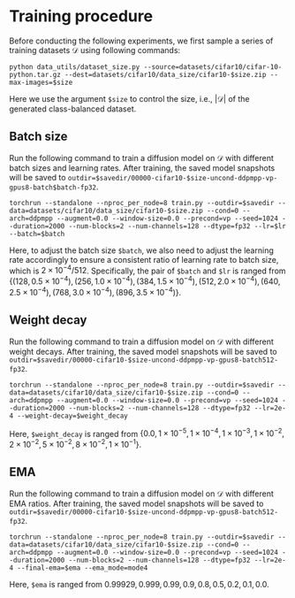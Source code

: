 # Training procedure

Before conducting the following experiments, we first sample a series of training datasets $\mathcal{D}$ using following commands:

```
python data_utils/dataset_size.py --source=datasets/cifar10/cifar-10-python.tar.gz --dest=datasets/cifar10/data_size/cifar10-$size.zip --max-images=$size
```
Here we use the argument `$size` to control the size, i.e., $|\mathcal{D}|$ of the generated class-balanced dataset.

## Batch size
Run the following command to train a diffusion model on $\mathcal{D}$ with different batch sizes and learning rates. After training, the saved model snapshots will be saved to `outdir=$savedir/00000-cifar10-$size-uncond-ddpmpp-vp-gpus8-batch$batch-fp32`.
```
torchrun --standalone --nproc_per_node=8 train.py --outdir=$savedir --data=datasets/cifar10/data_size/cifar10-$size.zip --cond=0 --arch=ddpmpp --augment=0.0 --window-size=0.0 --precond=vp --seed=1024 --duration=2000 --num-blocks=2 --num-channels=128 --dtype=fp32 --lr=$lr --batch=$batch
```

Here, to adjust the batch size `$batch`, we also need to adjust the learning rate accordingly to ensure a consistent ratio of learning rate to batch size, which is $2\times10^{-4}/512$. Specifically, the pair of `$batch` and `$lr` is ranged from $\{(128, 0.5\times10^{-4}), (256, 1.0\times10^{-4}), (384, 1.5\times10^{-4}), (512, 2.0\times10^{-4}), (640, 2.5\times10^{-4}), (768, 3.0\times10^{-4}), (896, 3.5\times10^{-4})\}$.

## Weight decay
Run the following command to train a diffusion model on $\mathcal{D}$ with different weight decays. After training, the saved model snapshots will be saved to `outdir=$savedir/00000-cifar10-$size-uncond-ddpmpp-vp-gpus8-batch512-fp32`.
```
torchrun --standalone --nproc_per_node=8 train.py --outdir=$savedir --data=datasets/cifar10/data_size/cifar10-$size.zip --cond=0 --arch=ddpmpp --augment=0.0 --window-size=0.0 --precond=vp --seed=1024 --duration=2000 --num-blocks=2 --num-channels=128 --dtype=fp32 --lr=2e-4 --weight-decay=$weight_decay
```
Here, `$weight_decay` is ranged from $\{0.0, 1\times10^{-5}, 1\times10^{-4}, 1\times10^{-3}, 1\times10^{-2}, 2\times10^{-2}, 5\times10^{-2}, 8\times10^{-2}, 1\times10^{-1}\}$.

## EMA
Run the following command to train a diffusion model on $\mathcal{D}$ with different EMA ratios. After training, the saved model snapshots will be saved to `outdir=$savedir/00000-cifar10-$size-uncond-ddpmpp-vp-gpus8-batch512-fp32`.
```
torchrun --standalone --nproc_per_node=8 train.py --outdir=$savedir --data=datasets/cifar10/data_size/cifar10-$size.zip --cond=0 --arch=ddpmpp --augment=0.0 --window-size=0.0 --precond=vp --seed=1024 --duration=2000 --num-blocks=2 --num-channels=128 --dtype=fp32 --lr=2e-4 --final-ema=$ema --ema_mode=mode4
```

Here, `$ema` is ranged from $0.99929, 0.999, 0.99, 0.9, 0.8, 0.5, 0.2, 0.1, 0.0$.